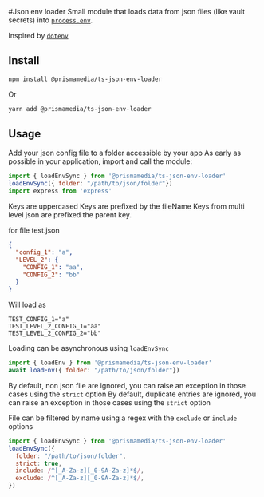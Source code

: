 #Json env loader
Small module that loads data from json files (like vault secrets) into [`process.env`](https://nodejs.org/docs/latest/api/process.html#process_process_env). 

Inspired by [`dotenv`](https://raw.githubusercontent.com/motdotla/dotenv)

## Install

```bash
npm install @prismamedia/ts-json-env-loader
```
Or
```bash
yarn add @prismamedia/ts-json-env-loader
```

## Usage
Add your json config file to a folder accessible by your app
As early as possible in your application, import and call the module:

```javascript
import { loadEnvSync } from '@prismamedia/ts-json-env-loader'
loadEnvSync({ folder: "/path/to/json/folder"})
import express from 'express'
```
Keys are uppercased
Keys are prefixed by the fileName
Keys from multi level json are prefixed the parent key.

for file test.json 

```json
{
  "config_1": "a",
  "LEVEL_2": {
    "CONFIG_1": "aa",
    "CONFIG_2": "bb"
  }
}
```

Will load as

```
TEST_CONFIG_1="a"
TEST_LEVEL_2_CONFIG_1="aa"
TEST_LEVEL_2_CONFIG_2="bb"
```

Loading can be asynchronous using `loadEnvSync`
```javascript
import { loadEnv } from '@prismamedia/ts-json-env-loader'
await loadEnv({ folder: "/path/to/json/folder"})
```

By default, non json file are ignored, you can raise an exception in those cases using the `strict` option
By default, duplicate entries are ignored, you can raise an exception in those cases using the `strict` option

File can be filtered by name using a regex with the `exclude` or `include` options

```javascript
import { loadEnvSync } from '@prismamedia/ts-json-env-loader'
loadEnvSync({ 
  folder: "/path/to/json/folder",
  strict: true,
  include: /^[_A-Za-z][_0-9A-Za-z]*$/,
  exclude: /^[_A-Za-z][_0-9A-Za-z]*$/,
})
```